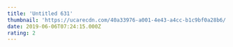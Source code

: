```yaml
---
title: 'Untitled 631'
thumbnail: 'https://ucarecdn.com/40a33976-a001-4e43-a4cc-b1c9bf0a28b6/'
date: 2019-06-06T07:24:15.000Z
rating: 2
---
```

